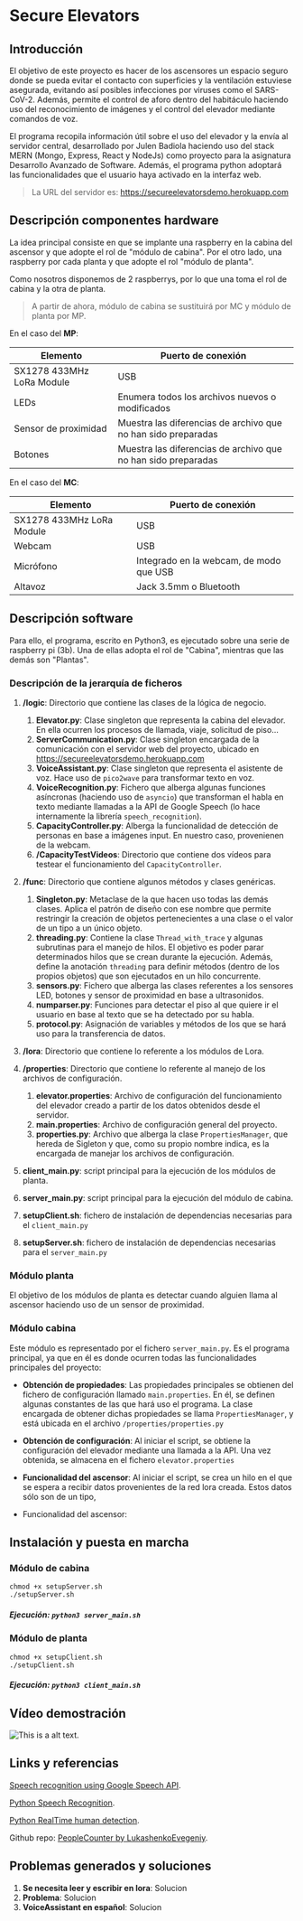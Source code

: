 # Secure Elevators
## Introducción
El objetivo de este proyecto es hacer de los ascensores un espacio seguro donde se pueda evitar el contacto con superficies y la ventilación estuviese asegurada, evitando así posibles infecciones por viruses como el SARS-CoV-2. Además, permite el control de aforo dentro del habitáculo haciendo uso del reconocimiento de imágenes y el control del elevador mediante comandos de voz.

El programa recopila información útil sobre el uso del elevador y la envía al servidor central, desarrollado por Julen Badiola haciendo uso del stack MERN (Mongo, Express, React y NodeJs) como proyecto para la asignatura Desarrollo Avanzado de Software. Además, el programa python adoptará las funcionalidades que el usuario haya activado en la interfaz web.


> La URL del servidor es: https://secureelevatorsdemo.herokuapp.com

## Descripción componentes hardware
La idea principal consiste en que se implante una raspberry en la cabina del ascensor y que adopte el rol de "módulo de cabina". Por el otro lado, una raspberry por cada planta y que adopte el rol "módulo de planta".

Como nosotros disponemos de 2 raspberrys, por lo que una toma el rol de cabina y la otra de planta.

> A partir de ahora, módulo de cabina se sustituirá por MC y módulo de planta por MP.

En el caso del **MP**:

| Elemento | Puerto de conexión |
| --- | --- |
| SX1278 433MHz LoRa Module | USB |
| LEDs | Enumera todos los archivos nuevos o modificados |
| Sensor de proximidad | Muestra las diferencias de archivo que no han sido preparadas |
| Botones | Muestra las diferencias de archivo que no han sido preparadas |


En el caso del **MC**:

| Elemento | Puerto de conexión |
| --- | --- |
| SX1278 433MHz LoRa Module | USB |
| Webcam | USB |
| Micrófono | Integrado en la webcam, de modo que USB |
| Altavoz | Jack 3.5mm o Bluetooth |


## Descripción software
Para ello, el programa, escrito en Python3, es ejecutado sobre una serie de raspberry pi (3b). Una de ellas adopta el rol de "Cabina", mientras que las demás son "Plantas". 

### Descripción de la jerarquía de ficheros
1. **/logic**: Directorio que contiene las clases de la lógica de negocio.
    
    1. **Elevator.py**: Clase singleton que representa la cabina del elevador. En ella ocurren los procesos de llamada, viaje, solicitud de piso...
    1. **ServerCommunication.py**: Clase singleton encargada de la comunicación con el servidor web del proyecto, ubicado en https://secureelevatorsdemo.herokuapp.com
    1. **VoiceAssistant.py**: Clase singleton que representa el asistente de voz. Hace uso de `pico2wave` para transformar texto en voz.
    1. **VoiceRecognition.py**: Fichero que alberga algunas funciones asíncronas (haciendo uso de `asyncio`) que transforman el habla en texto mediante llamadas a la API de Google Speech (lo hace internamente la librería `speech_recognition`).
    1. **CapacityController.py**: Alberga la funcionalidad de detección de personas en base a imágenes input. En nuestro caso, provenienen de la webcam.
    1. **/CapacityTestVideos**: Directorio que contiene dos vídeos para testear el funcionamiento del `CapacityController`. 
1. **/func**: Directorio que contiene algunos métodos y clases genéricas.
    1. **Singleton.py**: Metaclase de la que hacen uso todas las demás clases. Aplica el patrón de diseño con ese nombre que permite restringir la creación de objetos pertenecientes a una clase o el valor de un tipo a un único objeto.
    1. **threading.py**: Contiene la clase `Thread_with_trace` y algunas subrutinas para el manejo de hilos. El objetivo es poder parar determinados hilos que se crean durante la ejecución. Además, define la anotación `threading` para definir métodos (dentro de los propios objetos) que son ejecutados en un hilo concurrente.
    1. **sensors.py**: Fichero que alberga las clases referentes a los sensores LED, botones y sensor de proximidad en base a ultrasonidos.
    1. **numparser.py**: Funciones para detectar el piso al que quiere ir el usuario en base al texto que se ha detectado por su habla. 
    1. **protocol.py**: Asignación de variables y métodos de los que se hará uso para la transferencia de datos.
1. **/lora**: Directorio que contiene lo referente a los módulos de Lora.

1. **/properties**: Directorio que contiene lo referente al manejo de los archivos de configuración.
    1. **elevator.properties**: Archivo de configuración del funcionamiento del elevador creado a partir de los datos obtenidos desde el servidor.
    1. **main.properties**: Archivo de configuración general del proyecto.
    1. **properties.py**: Archivo que alberga la clase `PropertiesManager`, que hereda de Sigleton y que, como su propio nombre indica, es la encargada de manejar los archivos de configuración.
    
1. **client_main.py**: script principal para la ejecución de los módulos de planta.
1. **server_main.py**: script principal para la ejecución del  módulo de cabina.
1. **setupClient.sh**: fichero de instalación de dependencias necesarias para el `client_main.py`
1. **setupServer.sh**: fichero de instalación de dependencias necesarias para el `server_main.py`

### Módulo planta

El objetivo de los módulos de planta es detectar cuando alguien llama al ascensor haciendo uso de un sensor de proximidad.

### Módulo cabina

Este módulo es representado por el fichero `server_main.py`. Es el programa principal, ya que en él es donde ocurren todas las funcionalidades principales del proyecto:

* **Obtención de propiedades**: Las propiedades principales se obtienen del fichero de configuración llamado `main.properties`. En él, se definen algunas constantes de las que hará uso el programa. La clase encargada de obtener dichas propiedades se llama `PropertiesManager`, y está ubicada en el archivo `/properties/properties.py`

* **Obtención de configuración**: Al iniciar el script, se obtiene la configuración del elevador mediante una llamada a la API. Una vez obtenida, se almacena en el fichero `elevator.properties`

* **Funcionalidad del ascensor**: Al iniciar el script, se crea un hilo en el que se espera a recibir datos provenientes de la red lora creada. Estos datos sólo son de un tipo, 

* Funcionalidad del ascensor:




## Instalación y puesta en marcha
### Módulo de cabina

```
chmod +x setupServer.sh
./setupServer.sh
```
##### Ejecución: `python3 server_main.sh`
### Módulo de planta

```
chmod +x setupClient.sh
./setupClient.sh
```
##### Ejecución: `python3 client_main.sh`

## Vídeo demostración

![This is a alt text.](/image/sample.png "This is a sample image.")

## Links y referencias

[Speech recognition using Google Speech API](https://maker.pro/raspberry-pi/projects/speech-recognition-using-google-speech-api-and-python).

[Python Speech Recognition](https://realpython.com/python-speech-recognition/).

[Python RealTime human detection](https://data-flair.training/blogs/python-project-real-time-human-detection-counting/).

Github repo: [PeopleCounter by LukashenkoEvegeniy](https://github.com/LukashenkoEvgeniy/People-Counter/blob/master/PeopleCounterMain.py).


## Problemas generados y soluciones
1. **Se necesita leer y escribir en lora**: Solucion
1. **Problema**: Solucion
1. **VoiceAssistant en español**: Solucion
